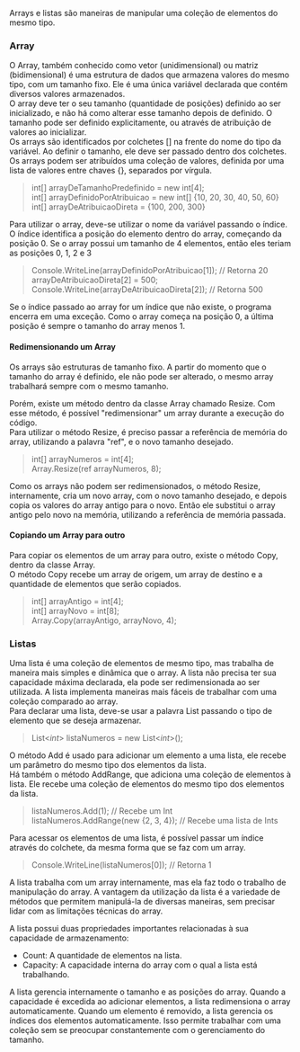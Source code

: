 Arrays e listas são maneiras de manipular uma coleção de elementos do mesmo tipo.

### Array

O Array, também conhecido como vetor (unidimensional) ou matriz (bidimensional) é uma estrutura de dados que armazena valores do mesmo tipo, com um tamanho fixo. Ele é uma única variável declarada que contém diversos valores armazenados.  
O array deve ter o seu tamanho (quantidade de posições) definido ao ser inicializado, e não há como alterar esse tamanho depois de definido. O tamanho pode ser definido explicitamente, ou através de atribuição de valores ao inicializar.  
Os arrays são identificados por colchetes [] na frente do nome do tipo da variável. Ao definir o tamanho, ele deve ser passado dentro dos colchetes. Os arrays podem ser atribuídos uma coleção de valores, definida por uma lista de valores entre chaves {}, separados por vírgula.  

> int[] arrayDeTamanhoPredefinido = new int[4];  
> int[] arrayDefinidoPorAtribuicao = new int[] {10, 20, 30, 40, 50, 60}  
> int[] arrayDeAtribuicaoDireta = {100, 200, 300}

Para utilizar o array, deve-se utilizar o nome da variável passando o índice. O índice identifica a posição do elemento dentro do array, começando da posição 0. Se o array possui um tamanho de 4 elementos, então eles teriam as posições 0, 1, 2 e 3

> Console.WriteLine(arrayDefinidoPorAtribuicao[1]); // Retorna 20  
> arrayDeAtribuicaoDireta[2] = 500;  
> Console.WriteLine(arrayDeAtribuicaoDireta[2]); // Retorna 500

Se o índice passado ao array for um índice que não existe, o programa encerra em uma exceção. Como o array começa na posição 0, a última posição é sempre o tamanho do array menos 1.

#### Redimensionando um Array

Os arrays são estruturas de tamanho fixo. A partir do momento que o tamanho do array é definido, ele não pode ser alterado, o mesmo array trabalhará sempre com o mesmo tamanho.

Porém, existe um método dentro da classe Array chamado Resize. Com esse método, é possível "redimensionar" um array durante a execução do código.  
Para utilizar o método Resize, é preciso passar a referência de memória do array, utilizando a palavra "ref", e o novo tamanho desejado.

> int[] arrayNumeros = int[4];  
> Array.Resize(ref arrayNumeros, 8);

Como os arrays não podem ser redimensionados, o método Resize, internamente, cria um novo array, com o novo tamanho desejado, e depois copia os valores do array antigo para o novo. Então ele substitui o array antigo pelo novo na memória, utilizando a referência de memória passada.

#### Copiando um Array para outro

Para copiar os elementos de um array para outro, existe o método Copy, dentro da classe Array.  
O método Copy recebe um array de origem, um array de destino e a quantidade de elementos que serão copiados.

> int[] arrayAntigo = int[4];  
> int[] arrayNovo = int[8];  
> Array.Copy(arrayAntigo, arrayNovo, 4);

### Listas

Uma lista é uma coleção de elementos de mesmo tipo, mas trabalha de maneira mais simples e dinâmica que o array. A lista não precisa ter sua capacidade máxima declarada, ela pode ser redimensionada ao ser utilizada. A lista implementa maneiras mais fáceis de trabalhar com uma coleção comparado ao array.  
Para declarar uma lista, deve-se usar a palavra List passando o tipo de elemento que se deseja armazenar.

> List<*int*> listaNumeros = new List<*int*>();

O método Add é usado para adicionar um elemento a uma lista, ele recebe um parâmetro do mesmo tipo dos elementos da lista.  
Há também o método AddRange, que adiciona uma coleção de elementos à lista. Ele recebe uma coleção de elementos do mesmo tipo dos elementos da lista.

> listaNumeros.Add(1); // Recebe um Int  
> listaNumeros.AddRange(new {2, 3, 4}); // Recebe uma lista de Ints

Para acessar os elementos de uma lista, é possível passar um índice através do colchete, da mesma forma que se faz com um array.

> Console.WriteLine(listaNumeros[0]); // Retorna 1

A lista trabalha com um array internamente, mas ela faz todo o trabalho de manipulação do array. A vantagem da utilização da lista é a variedade de métodos que permitem manipulá-la de diversas maneiras, sem precisar lidar com as limitações técnicas do array.

A lista possui duas propriedades importantes relacionadas à sua capacidade de armazenamento:
- Count: A quantidade de elementos na lista.
- Capacity: A capacidade interna do array com o qual a lista está trabalhando.

A lista gerencia internamente o tamanho e as posições do array. Quando a capacidade é excedida ao adicionar elementos, a lista redimensiona o array automaticamente. Quando um elemento é removido, a lista gerencia os índices dos elementos automaticamente. Isso permite trabalhar com uma coleção sem se preocupar constantemente com o gerenciamento do tamanho. 